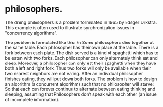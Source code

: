 # philosophers.
The dining philosophers is a problem formulated in 1965 by Edsger Dijkstra. This example is often used to illustrate synchronization issues in "concurrency algorithms".

The problem is formulated like this: \n
Some philosophers dine together at the same table. Each philosopher has their own place at the table. There is a fork between each plate. The dish served is a kind of spaghetti which has to be eaten with two forks. Each philosopher can only alternately think eat and sleep. Moreover, a philosopher can only eat their spaghetti when they have both a left and right fork. Thus two forks will only be available when their two nearest neighbors are not eating. After an individual philosopher finishes eating, they will put down both forks. The problem is how to design an algorithm (a concurrent algorithm) such that no philosopher will starve; So that each can forever continue to alternate between eating thinking and sleeping, assuming that Philosophers don’t speak with each other (an issue of incomplete information). 
